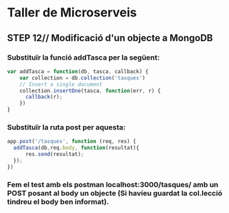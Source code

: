 # Taller de Microserveis
## STEP 12// Modificació d'un objecte a MongoDB

### Substituïr la funció addTasca per la següent:

```JavaScript
var addTasca = function(db, tasca, callback) {
    var collection = db.collection('tasques')
    // Insert a single document
    collection.insertOne(tasca, function(err, r) {
      callback(r);
    })
}
```

### Substituïr la ruta post per aquesta:

```JavaScript
app.post('/tasques', function (req, res) {
  addTasca(db,req.body, function(resultat){
      res.send(resultat);
  });
})
```

### Fem el test amb els postman localhost:3000/tasques/ amb un POST posant al body un objecte (Si havíeu guardat la col.lecció tindreu el body ben informat).
